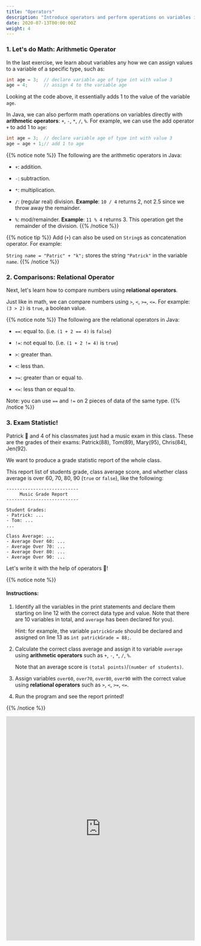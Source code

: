 ```yaml
---
title: "Operators"
description: "Introduce operators and perform operations on variables in Java."
date: 2020-07-13T00:00:00Z
weight: 4
---
```


### 1. Let's do Math: Arithmetic Operator
In the last exercise, we learn about variables any how we can assign values to a variable of a specific type, such as:
```java
int age = 3;  // declare variable age of type int with value 3
age = 4;      // assign 4 to the variable age
```

Looking at the code above, it essentially adds 1 to the value of the variable `age`. 

In Java, we can also perform math operations on variables directly with **arithmetic operators**: `+`, `-`, `*`, `/`, `%`.
For example, we can use the add operator `+` to add 1 to `age`:
```java
int age = 3;  // declare variable age of type int with value 3
age = age + 1;// add 1 to age
```
{{% notice note %}}
The following are the arithmetic operators in Java:

- `+`: addition.

- `-`: subtraction. 

- `*`: multiplication.

- `/`: (regular real) division. **Example**: `10 / 4` returns 2, not 2.5 since we throw away the remainder.

- `%`: mod/remainder. **Example**: `11 % 4` returns 3. This operation get the remainder of the division.
{{% /notice %}}

{{% notice tip %}}
Add (`+`) can also be used on `String`s as concatenation operator. For example:

`String name = "Patric" + "k";` stores the string `"Patrick"` in the variable `name`.
{{% /notice %}}

### 2. Comparisons: Relational Operator
Next, let's learn how to compare numbers using <b>relational operators</b>.

Just like in math, we can compare numbers using `>`, `<`, `>=`, `<=`. For example: `(3 > 2)` is `true`, a boolean value.

{{% notice note %}}
The following are the relational operators in Java:

- `==`: equal to. (i.e. `(1 + 2 == 4)` is `false`)

- `!=`: not equal to. (i.e. `(1 + 2 != 4)` is `true`)

- `>`: greater than.

- `<`: less than.

- `>=`: greater than or equal to.

- `<=`: less than or equal to.

Note: you can use `==` and `!=` on 2 pieces of data of the same type.
{{% /notice %}}

### 3. Exam Statistic! 
Patrick 🐥 and 4 of his classmates just had a music exam in this class. These are the grades of their exams: Patrick(88), Tom(89), Mary(95), Chris(84), Jen(92).

We want to produce a grade statistic report of the whole class. 

This report list of students grade, class average score, and whether class average is over 60, 70, 80, 90 (`true` or `false`), like the following:
```
---------------------------
     Music Grade Report    
---------------------------

Student Grades:          
- Patrick: ...
- Tom: ...
...

Class Average: ...
- Average Over 60: ...
- Average Over 70: ...
- Average Over 80: ...
- Average Over 90: ...
```
Let's write it with the help of operators 🎵!

{{% notice note %}}
#### Instructions:

1. Identify all the variables in the print statements and declare them starting on line 12 with the correct data type and value. Note that there are 10 variables in total, and `average` has been declared for you).

   Hint: for example, the variable `patrickGrade` should be declared and assigned on line 13 as `int patrickGrade = 88;`.

2. Calculate the correct class average and assign it to variable `average` using <b>arithmetic operators</b> such as `+`, `-`, `*`, `/`, `%`.

   Note that an average score is `(total points)`/`(number of students)`.

3. Assign variables `over60`, `over70`, `over80`, `over90` with the correct value using <b>relational operators</b> such as `>`, `<`, `>=`, `<=`.

4. Run the program and see the report printed!

{{% /notice %}}

<iframe height="600px" width="100%" src="https://repl.it/@nuevofoundation/JavaBasicsOperators?lite=true#Main.java" scrolling="no" frameborder="no" allowtransparency="true" allowfullscreen="true" sandbox="allow-forms allow-pointer-lock allow-popups allow-same-origin allow-scripts allow-modals"></iframe>
